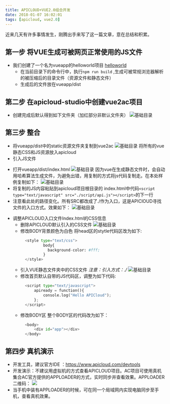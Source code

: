 ```yaml
---
title: APICLOUD+VUE2.0组合开发
date: 2018-01-07 16:02:01
tags: [apicloud, vue2.0]
---
```

近来几天有许多事情发生，刚腾出手来写了这一篇文章，意在总结和积累。

## 第一步  将VUE生成可被网页正常使用的JS文件
  - 我们创建了一个名为vueapp的helloworld项目
    [helloworld](1.png)
    + 在当前目录下的命令行中，执行`npm run build` ,生成可被常规浏览器解析的被压缩后的目录文件（资源文件和静态文件）
    + 生成后的文件放在vueapp/dist
<!-- more -->
## 第二步 在apicloud-studio中创建vue2ac项目
  - 创建完成后默认得到如下文件夹（加红部分非默认文件夹）
    ![基础目录](2.png)

## 第三步 整合
  - 将vueapp/dist中的static资源文件夹复制到vue2ac
    ![基础目录](3.png)
   将所有的vue静态CSS和JS资源放入apicloud
  - 引入JS文件
   + 打开vueapp/dist/index.html
     ![基础目录](4.png)
     因为vue在生成静态文件时，会自动用哈希算法生成文件，为避免出错，用复制的方式将js代码复制走。在本处样例复制如下：
     ![基础目录](5.png)
   + 将复制的JS内容粘贴到apicloud项目根目录的 index.html中代码`<script type="text/javascript" src="./script/api.js"></script>`的下一行
   + 注意看此处的路径变化。所有SRC都改成了./作为入口，这是APIClOUD寻找文件的入口方式。效果如下：
     ![基础目录](6.png)
  - 调整APICLOUD入口文件Index.html的CSS信息
    + 删除APICLOUD默认引入的CSS文件
      ![基础目录](7.png)
    + 修改BODY背景颜色为白色
      将head区的stytle代码区改为如下:
      ```python
		<style type="text/css">
		        body{
		          background-color: #fff;
		        }
		</style>
      ```
    + 引入VUE静态文件夹中的CSS文件  *注意：引入方式：./*
	  ![基础目录](8.png)
	+ 修改首页默认自带的JS代码区，调整为如下代码:
	  ```python
	    <script type="text/javascript">
		    apiready = function(){
			   	console.log("Hello APICloud");
		    };
		</script>
	  ```
	+ 修改BODY区
	  整个BODY区的代码改为如下：
	  ```python
		<body>
		    <div id="app"></div>
		</body>
	  ```
##  第四步 真机演示
  - 开发工具，建议官方IDE ：https://www.apicloud.com/devtools
  - 开发演示：不建议用虚拟机的方式查看APICLOUD项目。AC项目可使用真机集合AC官方提供的APPLOADER的方式，实时同步并查看效果。APPLOADER二维码：
    ![](9.png)
  - 当手机中装有APPLOADER的时候，可在同一个局域网内实现电脑同步至手机，查看真机效果。

